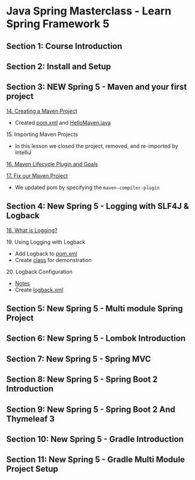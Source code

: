 # Java Spring Masterclass - Learn Spring Framework 5

## Section 1: Course Introduction

## Section 2: Install and Setup

## Section 3: NEW Spring 5 - Maven and your first project

[14. Creating a Maven Project](014_hello-maven/)
- Created [pom.xml](014_hello-maven/pom.xml) and [HelloMaven.java](014_hello-maven/src/main/java/academy/learnprogramming/HelloMaven.java)

15\. Importing Maven Projects

- In this lesson we closed the project, removed, and re-imported by IntelliJ

[16. Maven Lifecycle Plugin and Goals](016_maven-lifecycle.md)

[17. Fix our Maven Project](014_hello-maven/pom.xml)

- We updated pom by specifying the `maven-compiler-plugin`

## Section 4: New Spring 5 - Logging with SLF4J & Logback

[18. What is Logging?](018_logging.md)

19\. Using Logging with Logback
- Add Logback to [pom.xml](014_hello-maven/pom.xml)
- Create [class](014_hello-maven/src/main/java/academy/learnprogramming/L19Logback.java) for demonstration

20\. Logback Configuration
- [Notes](020_logback_config.md)
- Create [logback.xml](014_hello-maven/src/main/resources/logback.xml)

## Section 5: New Spring 5 - Multi module Spring Project

## Section 6: New Spring 5 - Lombok Introduction

## Section 7: New Spring 5 - Spring MVC

## Section 8: New Spring 5 - Spring Boot 2 Introduction

## Section 9: New Spring 5 - Spring Boot 2 And Thymeleaf 3

## Section 10: New Spring 5 - Gradle Introduction

## Section 11: New Spring 5 - Gradle Multi Module Project Setup